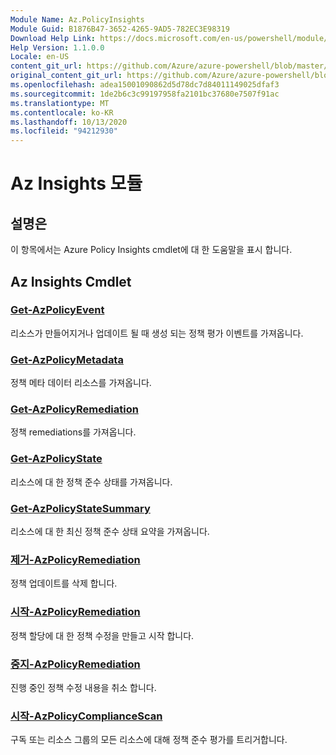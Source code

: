 ```yaml
---
Module Name: Az.PolicyInsights
Module Guid: B1876B47-3652-4265-9AD5-782EC3E98319
Download Help Link: https://docs.microsoft.com/en-us/powershell/module/az.policyinsights
Help Version: 1.1.0.0
Locale: en-US
content_git_url: https://github.com/Azure/azure-powershell/blob/master/src/PolicyInsights/PolicyInsights/help/Az.PolicyInsights.md
original_content_git_url: https://github.com/Azure/azure-powershell/blob/master/src/PolicyInsights/PolicyInsights/help/Az.PolicyInsights.md
ms.openlocfilehash: adea15001090862d5d78dc7d84011149025dfaf3
ms.sourcegitcommit: 1de2b6c3c99197958fa2101bc37680e7507f91ac
ms.translationtype: MT
ms.contentlocale: ko-KR
ms.lasthandoff: 10/13/2020
ms.locfileid: "94212930"
---
```

# Az Insights 모듈
## 설명은
이 항목에서는 Azure Policy Insights cmdlet에 대 한 도움말을 표시 합니다.

## Az Insights Cmdlet
### [Get-AzPolicyEvent](Get-AzPolicyEvent.md)
리소스가 만들어지거나 업데이트 될 때 생성 되는 정책 평가 이벤트를 가져옵니다.

### [Get-AzPolicyMetadata](Get-AzPolicyMetadata.md)
정책 메타 데이터 리소스를 가져옵니다.

### [Get-AzPolicyRemediation](Get-AzPolicyRemediation.md)
정책 remediations를 가져옵니다.

### [Get-AzPolicyState](Get-AzPolicyState.md)
리소스에 대 한 정책 준수 상태를 가져옵니다.

### [Get-AzPolicyStateSummary](Get-AzPolicyStateSummary.md)
리소스에 대 한 최신 정책 준수 상태 요약을 가져옵니다.

### [제거-AzPolicyRemediation](Remove-AzPolicyRemediation.md)
정책 업데이트를 삭제 합니다.

### [시작-AzPolicyRemediation](Start-AzPolicyRemediation.md)
정책 할당에 대 한 정책 수정을 만들고 시작 합니다.

### [중지-AzPolicyRemediation](Stop-AzPolicyRemediation.md)
진행 중인 정책 수정 내용을 취소 합니다.

### [시작-AzPolicyComplianceScan](Start-AzPolicyComplianceScan.md)
구독 또는 리소스 그룹의 모든 리소스에 대해 정책 준수 평가를 트리거합니다.

